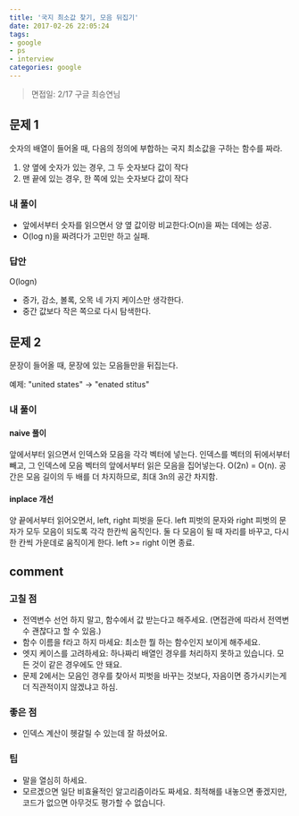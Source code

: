 ```yaml
---
title: '국지 최소값 찾기, 모음 뒤집기'
date: 2017-02-26 22:05:24
tags:
- google
- ps
- interview
categories: google
---
```


> 면접일: 2/17
> 구글 최승연님

## 문제 1

숫자의 배열이 들어올 때, 다음의 정의에 부합하는 국지 최소값을 구하는 함수를 짜라.

1. 양 옆에 숫자가 있는 경우, 그 두 숫자보다 값이 작다
1. 맨 끝에 있는 경우, 한 쪽에 있는 숫자보다 값이 작다

### 내 풀이

* 앞에서부터 숫자를 읽으면서 양 옆 값이랑 비교한다:O(n)을 짜는 데에는 성공.
* O(log n)을 짜려다가 고민만 하고 실패.

### 답안

O(logn)

* 증가, 감소, 볼록, 오목 네 가지 케이스만 생각한다.
* 중간 값보다 작은 쪽으로 다시 탐색한다.

## 문제 2

문장이 들어올 때, 문장에 있는 모음들만을 뒤집는다.

예제: "united states" &rarr; "enated stitus"

### 내 풀이

#### naive 풀이

앞에서부터 읽으면서 인덱스와 모음을 각각 벡터에 넣는다.
인덱스를 벡터의 뒤에서부터 빼고, 그 인덱스에 모음 벡터의 앞에서부터 읽은 모음을 집어넣는다.
O(2n) = O(n).
공간은 모음 길이의 두 배를 더 차지하므로, 최대 3n의 공간 차지함.

#### inplace 개선
양 끝에서부터 읽어오면서, left, right 피벗을 둔다.
left 피벗의 문자와 right 피벗의 문자가 모두 모음이 되도록 각각 한칸씩 움직인다.
둘 다 모음이 될 때 자리를 바꾸고, 다시 한 칸씩 가운데로 움직이게 한다.
left >= right 이면 종료.

## comment

### 고칠 점
* 전역변수 선언 하지 말고, 함수에서 값 받는다고 해주세요. 
(면접관에 따라서 전역변수 괜찮다고 할 수 있음.)
* 함수 이름을 f라고 하지 마세요: 최소한 뭘 하는 함수인지 보이게 해주세요.
* 엣지 케이스를 고려하세요: 하나짜리 배열인 경우를 처리하지 못하고 있습니다. 
모든 것이 같은 경우에도 안 돼요.
* 문제 2에서는 모음인 경우를 찾아서 피벗을 바꾸는 것보다, 자음이면 증가시키는게 더 직관적이지 않겠냐고 하심.

### 좋은 점
* 인덱스 계산이 헷갈릴 수 있는데 잘 하셨어요.

### 팁
* 말을 열심히 하세요.
* 모르겠으면 일단 비효율적인 알고리즘이라도 짜세요.
최적해를 내놓으면 좋겠지만, 코드가 없으면 아무것도 평가할 수 없습니다.


